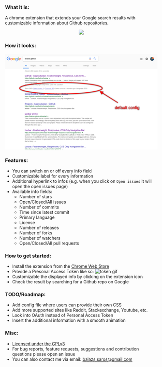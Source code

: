 ### What it is:
A chrome extension that extends your Google search results with customizable information about Github repositories.
<p align="center"><a href="https://chrome.google.com/webstore/detail/extended-search-results/ileojhhpfbcpegbcejekooedcgagggoo"><img src ="https://developer.chrome.com/webstore/images/ChromeWebStore_BadgeWBorder_v2_340x96.png" /><a></p>

### How it looks:
![img alt](screenshot1.png)

### Features:
- You can switch on or off every info field
- Customizable label for every information
- Additional hyperlink to infos (e.g. when you click on `Open issues` it will open the open issues page)
- Available info fields:
    - Number of stars
    - Open/Closed/All issues
    - Number of commits
    - Time since latest commit
    - Primary language
    - License
    - Number of releases
    - Number of forks
    - Number of watchers
    - Open/Closed/All pull requests

### How to get started:
- Install the extension from the [Chrome Web Store](https://chrome.google.com/webstore/detail/extended-search-results/ileojhhpfbcpegbcejekooedcgagggoo)
- Provide a Presonal Access Token like so:
![token gif](token.gif)
- Customizable the displayed info by clicking on the extension icon
- Check the result by searching for a Github repo on Google

### TODO/Roadmap:
- Add config file where users can provide their own CSS
- Add more supported sites like Reddit, Stackexchange, Youtube, etc.
- Look into OAuth instead of Personal Access Token
- Insert the additional information with a smooth animation

### Misc:
- [Licensed under the GPLv3](LICENSE.md)
- For bug reports, feature requests, suggestions and contribution questions please open an issue
- You can also contact me via email: [balazs.saros@gmail.com](mailto:balazs.saros@gmail.com)
